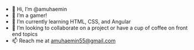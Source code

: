 - 👋 Hi, I’m @amuhaemin
- 👀 I’m a gamer!
- 🌱 I’m currently learning HTML, CSS, and Angular 
- 💞️ I’m looking to collaborate on a project or have a cup of coffee on front end topics
- 📫 Reach me at amuhaemin55@gmail.com

<!---
amuhaemin/amuhaemin is a ✨ special ✨ repository because its `README.md` (this file) appears on your GitHub profile.
You can click the Preview link to take a look at your changes.
--->
